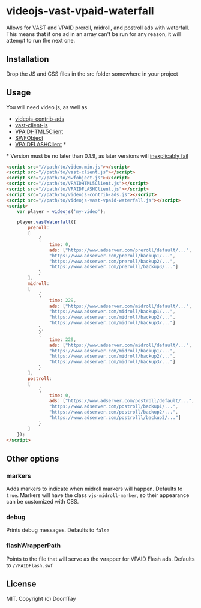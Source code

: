 # videojs-vast-vpaid-waterfall

Allows for VAST and VPAID preroll, midroll, and postroll ads with waterfall. This means that if one ad in an array can't be run for any reason, it will attempt to run the next one.

## Installation

Drop the JS and CSS files in the src folder somewhere in your project

## Usage

You will need video.js, as well as

* [videojs-contrib-ads](https://github.com/videojs/videojs-contrib-ads)
* [vast-client-js](https://github.com/dailymotion/vast-client-js)
* [VPAIDHTML5Client](https://github.com/MailOnline/VPAIDHTML5Client)
* [SWFObject](https://github.com/swfobject/swfobject)
* [VPAIDFLASHClient](https://github.com/MailOnline/VPAIDFLASHClient) *

\* Version must be no later than 0.1.9, as later versions will [inexplicably fail](MailOnline/VPAIDFLASHClient#23)

```html
<script src="//path/to/video.min.js"></script>
<script src="//path/to/vast-client.js"></script>
<script src="//path/to/swfobject.js"></script>
<script src="//path/to/VPAIDHTML5Client.js"></script>
<script src="//path/to/VPAIDFLASHClient.js"></script>
<script src="//path/to/videojs-contrib-ads.js"></script>
<script src="//path/to/videojs-vast-vpaid-waterfall.js"></script>
<script>
	var player = videojs('my-video');

	player.vastWaterfall({
		preroll:
		[
			{
				time: 0,
				ads: ["https://www.adserver.com/preroll/default/...",
				"https://www.adserver.com/preroll/backup1/...",
				"https://www.adserver.com/preroll/backup2/...",
				"https://www.adserver.com/prerolll/backup3/..."]
			}
		],
		midroll:
		[
			{
				time: 229,
				ads: ["https://www.adserver.com/midroll/default/...",
				"https://www.adserver.com/midroll/backup1/...",
				"https://www.adserver.com/midroll/backup2/...",
				"https://www.adserver.com/midroll/backup3/..."]
			},
			{
				time: 229,
				ads: ["https://www.adserver.com/midroll/default/...",
				"https://www.adserver.com/midroll/backup1/...",
				"https://www.adserver.com/midroll/backup2/...",
				"https://www.adserver.com/midroll/backup3/..."]
			}
		],
		postroll:
		[
			{
				time: 0,
				ads: ["https://www.adserver.com/postroll/default/...",
				"https://www.adserver.com/postroll/backup1/...",
				"https://www.adserver.com/postroll/backup2/...",
				"https://www.adserver.com/postrolll/backup3/..."]
			}
		]
	});
</script>
```

## Other options
### markers
Adds markers to indicate when midroll markers will happen. Defaults to `true`. Markers will have the class `vjs-midroll-marker`, so their appearance can be customized with CSS.

### debug
Prints debug messages. Defaults to `false`

### flashWrapperPath
Points to the file that will serve as the wrapper for VPAID Flash ads. Defaults to `/VPAIDFlash.swf`


## License

MIT. Copyright (c) DoomTay


[videojs]: http://videojs.com/
